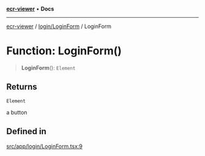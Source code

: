 [**ecr-viewer**](../../../README.md) • **Docs**

***

[ecr-viewer](../../../README.md) / [login/LoginForm](../README.md) / LoginForm

# Function: LoginForm()

> **LoginForm**(): `Element`

## Returns

`Element`

a button

## Defined in

[src/app/login/LoginForm.tsx:9](https://github.com/CDCgov/phdi/blob/55d1a87d29da9da2522ba2a73bc122cba666b133/containers/ecr-viewer/src/app/login/LoginForm.tsx#L9)
